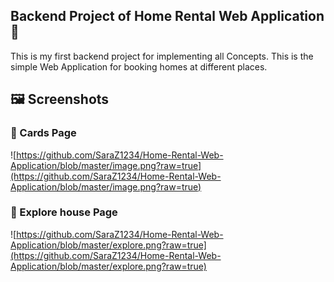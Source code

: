 ## Backend Project of Home Rental Web Application 🚀
 This is my first backend project for implementing all Concepts.
 This is the simple Web Application for booking homes at different places.
 ## 🖼️ Screenshots
### 🔹 Cards Page  
 ![https://github.com/SaraZ1234/Home-Rental-Web-Application/blob/master/image.png?raw=true](https://github.com/SaraZ1234/Home-Rental-Web-Application/blob/master/image.png?raw=true)
 ### 🔹 Explore house Page  
 ![https://github.com/SaraZ1234/Home-Rental-Web-Application/blob/master/explore.png?raw=true](https://github.com/SaraZ1234/Home-Rental-Web-Application/blob/master/explore.png?raw=true)
